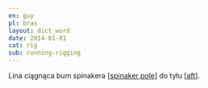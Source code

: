 ```yaml
---
en: guy
pl: bras
layout: dict_word
date: 2014-01-01
cat: rig
sub: running-rigging
---
```


Lina ciągnąca bum spinakera [[spinaker pole](/dict/s/spinaker-pole.html)] do tyłu [[aft](/dict/a/aft.html)].